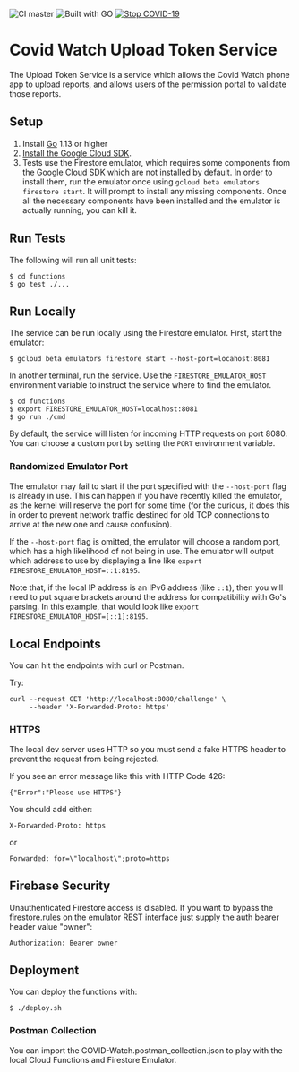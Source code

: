 ![CI master](https://github.com/covid19risk/covidwatch-cloud-functions/workflows/CI%20master/badge.svg)
![Built with GO](https://img.shields.io/badge/go-1.13%7C1.14-blue.svg)
[![Stop COVID-19](https://img.shields.io/badge/stop-covid--19-red.svg)](https://www.covid-watch.org/)

# Covid Watch Upload Token Service

The Upload Token Service is a service which allows the Covid Watch phone app to
upload reports, and allows users of the permission portal to validate those
reports.

## Setup

1. Install [Go](https://golang.org/) 1.13 or higher
2. [Install the Google Cloud SDK](https://cloud.google.com/sdk/install).
3. Tests use the Firestore emulator, which requires some components from the
   Google Cloud SDK which are not installed by default. In order to install
   them, run the emulator once using `gcloud beta emulators firestore start`. It
   will prompt to install any missing components. Once all the necessary
   components have been installed and the emulator is actually running, you can
   kill it.

## Run Tests

The following will run all unit tests:

```text
$ cd functions
$ go test ./...
```

## Run Locally

The service can be run locally using the Firestore emulator. First, start the
emulator:

```text
$ gcloud beta emulators firestore start --host-port=locahost:8081
```

In another terminal, run the service. Use the `FIRESTORE_EMULATOR_HOST`
environment variable to instruct the service where to find the emulator.

```text
$ cd functions
$ export FIRESTORE_EMULATOR_HOST=localhost:8081
$ go run ./cmd
```

By default, the service will listen for incoming HTTP requests on port 8080. You
can choose a custom port by setting the `PORT` environment variable.

### Randomized Emulator Port

The emulator may fail to start if the port specified with the `--host-port` flag
is already in use. This can happen if you have recently killed the emulator, as
the kernel will reserve the port for some time (for the curious, it does this in
order to prevent network traffic destined for old TCP connections to arrive at
the new one and cause confusion).

If the `--host-port` flag is omitted, the emulator will choose a random port,
which has a high likelihood of not being in use. The emulator will output which
address to use by displaying a line like `export FIRESTORE_EMULATOR_HOST=::1:8195`.

Note that, if the local IP address is an IPv6 address (like `::1`), then you
will need to put square brackets around the address for compatibility with Go's
parsing. In this example, that would look like `export
FIRESTORE_EMULATOR_HOST=[::1]:8195`.

## Local Endpoints

You can hit the endpoints with curl or Postman.

Try:

```
curl --request GET 'http://localhost:8080/challenge' \
     --header 'X-Forwarded-Proto: https'
```

### HTTPS

The local dev server uses HTTP so you must send a fake HTTPS header to prevent the
request from being rejected.

If you see an error message like this with HTTP Code 426:

```
{"Error":"Please use HTTPS"}
```

You should add either:

```
X-Forwarded-Proto: https
```

or

```
Forwarded: for=\"localhost\";proto=https
```

## Firebase Security

Unauthenticated Firestore access is disabled. If you want to bypass the firestore.rules
on the emulator REST interface just supply the auth bearer header value "owner":

```
Authorization: Bearer owner
```

## Deployment

You can deploy the functions with:

```
$ ./deploy.sh
```

### Postman Collection

You can import the COVID-Watch.postman_collection.json to play with the local
Cloud Functions and Firestore Emulator.

